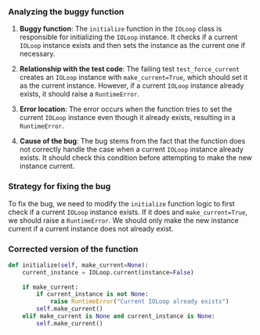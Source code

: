 ### Analyzing the buggy function

1. **Buggy function**: The `initialize` function in the `IOLoop` class is responsible for initializing the `IOLoop` instance. It checks if a current `IOLoop` instance exists and then sets the instance as the current one if necessary.

2. **Relationship with the test code**: The failing test `test_force_current` creates an `IOLoop` instance with `make_current=True`, which should set it as the current instance. However, if a current `IOLoop` instance already exists, it should raise a `RuntimeError`.

3. **Error location**: The error occurs when the function tries to set the current `IOLoop` instance even though it already exists, resulting in a `RuntimeError`.

4. **Cause of the bug**: The bug stems from the fact that the function does not correctly handle the case when a current `IOLoop` instance already exists. It should check this condition before attempting to make the new instance current.

### Strategy for fixing the bug

To fix the bug, we need to modify the `initialize` function logic to first check if a current `IOLoop` instance exists. If it does and `make_current=True`, we should raise a `RuntimeError`. We should only make the new instance current if a current instance does not already exist.

### Corrected version of the function

```python
def initialize(self, make_current=None):
    current_instance = IOLoop.current(instance=False)
    
    if make_current:
        if current_instance is not None:
            raise RuntimeError("Current IOLoop already exists")
        self.make_current()
    elif make_current is None and current_instance is None:
        self.make_current()
```